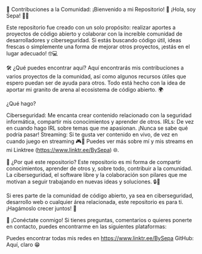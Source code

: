 🚀 Contribuciones a la Comunidad: ¡Bienvenido a mi Repositorio! 🚀
¡Hola, soy Sepa! 👋🏼

Este repositorio fue creado con un solo propósito: realizar aportes a proyectos de código abierto y colaborar con la increíble comunidad de desarrolladores y ciberseguridad. Si estás buscando código útil, ideas frescas o simplemente una forma de mejorar otros proyectos, ¡estás en el lugar adecuado! 🤓💻

🛠 ¿Qué puedes encontrar aquí?
Aquí encontrarás mis contribuciones a varios proyectos de la comunidad, así como algunos recursos útiles que espero puedan ser de ayuda para otros. Todo está hecho con la idea de aportar mi granito de arena al ecosistema de código abierto. 🌍

¿Qué hago?

Ciberseguridad: Me encanta crear contenido relacionado con la seguridad informática, compartir mis conocimientos y aprender de otros.
IRLs: De vez en cuando hago IRL sobre temas que me apasionan. ¡Nunca se sabe qué podría pasar!
Streaming: Si te gusta ver contenido en vivo, de vez en cuando juego en streaming 🎮📡
Puedes ver más sobre mí y mis streams en mi Linktree (https://www.linktr.ee/BySepa) 🌐.

🎯 ¿Por qué este repositorio?
Este repositorio es mi forma de compartir conocimientos, aprender de otros y, sobre todo, contribuir a la comunidad. La ciberseguridad, el software libre y la colaboración son pilares que me motivan a seguir trabajando en nuevas ideas y soluciones. 🔒🚀

Si eres parte de la comunidad de código abierto, ya sea en ciberseguridad, desarrollo web o cualquier área relacionada, este repositorio es para ti. ¡Hagámoslo crecer juntos! 🌱

📢 ¡Conéctate conmigo!
Si tienes preguntas, comentarios o quieres ponerte en contacto, puedes encontrarme en las siguientes plataformas:

Puedes encontrar todas mis redes en https://www.linktr.ee/BySepa
GitHub: Aquí, claro 😁
